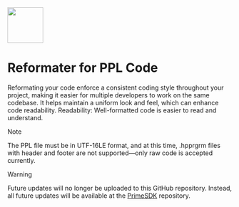 <img src="../../../Insoft-UK/blob/main/assets/logo.svg" width="80" height="80" />

# Reformater for PPL Code
Reformating your code enforce a consistent coding style throughout your project, making it easier for multiple developers to work on the same codebase. It helps maintain a uniform look and feel, which can enhance code readability. Readability: Well-formatted code is easier to read and understand.

> [!NOTE]
The PPL file must be in UTF-16LE format, and at this time, .hpprgrm files with header and footer are not supported—only raw code is accepted currently.

>[!WARNING]
Future updates will no longer be uploaded to this GitHub repository. Instead, all future updates will be available at the <a href="https://github.com/Insoft-UK/PrimeSDK">PrimeSDK</a> repository.
